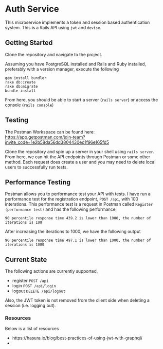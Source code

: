 # Auth Service

This microservice implements a token and session based authentication system. This is a Rails API using `jwt` and `devise`.

## Getting Started

Clone the repository and navigate to the project.

Assuming you have PostgreSQL installed and Rails and Ruby installed, preferably with a version manager, execute the following
```
gem install bundler
rake db:create
rake db:migrate
bundle install
```

From here, you should be able to start a server (`rails server`) or access the console (`rails console`)

## Testing

The Postman Workspace can be found here: https://app.getpostman.com/join-team?invite_code=1e2b58da56dd3804430ed1f96e165fd5

Clone the repository and spin up a server in your shell using `rails server`. From here, we can hit the API endpoints through Postman or some other method. Each request does create a user and you may need to delete local users to successfully run tests.


## Performance Testing

Postman allows you to performance test your API with tests. I have run a performance test for the registration endpoint, `POST /api`, with 100 interations. This performance test is a request in Postman called `Register (performance test)` and has the following performance,
```
90 percentile response time 439.2 is lower than 1000, the number of iterations is 100
```

After increasing the iterations to 1000, we have the following output
```
90 percentile response time 497.1 is lower than 1000, the number of iterations is 1000
```


## Current State

The following actions are currently supported,
- register `POST /api`
- login `POST /api/login`
- logout `DELETE /api/logout`

Also, the JWT token is not removed from the client side when deleting a session (i.e. logging out).


### Resources

Below is a list of resources
- https://hasura.io/blog/best-practices-of-using-jwt-with-graphql/
- 
